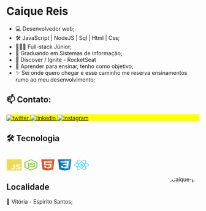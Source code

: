 # Caique Reis 


- 💻 Desenvolvedor web;
- 🛠 JavaScript | NodeJS | Sql | Html | Css;
- 🧑🏾‍💻 Full-stack Júnior;
- 📝 Graduando em Sistemas de informação;
- 🚀 Discover / Ignite - RocketSeat
- 🧠 Aprender para ensinar, tenho como objetivo;
- ✨ Sei onde quero chegar e esse caminho  me reserva ensinamentos rumo ao meu desenvolvimento;


## 📫 Contato:
 <div> 
  <p align="left" style="background:yellow">
<a href="https://twitter.com/dosreiscaique" target="_blank">
  <img align="center" src="https://img.shields.io/badge/-dosreiscaique-05122A?style=flat&logo=twitter" alt="twitter"/>  
</a>
<a href="https://linkedin.com/in/dosreiscaique/" target="_blank">
  <img align="center" src="https://img.shields.io/badge/-caiquereis-05122A?style=flat&logo=linkedin" alt="linkedin"/>
</a>
<a href="https://instagram.com/caequereis" target="_blank">
 <img align="center" src="https://img.shields.io/badge/-caequereis-05122A?style=flat&logo=instagram" alt="instagram"/>
</a>
</p>
  
 </div>

## 🛠 Tecnologia
<div style="display: inline_block"><br>
  <img align="center" alt="Caique-Js" height="30" width="40" src="https://raw.githubusercontent.com/devicons/devicon/master/icons/javascript/javascript-plain.svg">
  <img align="center" alt="Caique-Node" height="30" width="40" src="https://raw.githubusercontent.com/devicons/devicon/master/icons/nodejs/nodejs-original.svg">
  <img align="center" alt="Caique-HTML" height="30" width="40" src="https://raw.githubusercontent.com/devicons/devicon/master/icons/html5/html5-original.svg">
  <img align="center" alt="Caique-CSS" height="30" width="40" src="https://raw.githubusercontent.com/devicons/devicon/master/icons/css3/css3-original.svg">
  <img align="center" alt="Caique-React" height="30" width="40" src="https://raw.githubusercontent.com/devicons/devicon/master/icons/react/react-original.svg">

</div>

  <img align="right" alt="Caique-pic" height="150" style="border-radius:50px;"
       src="https://media.discordapp.net/attachments/801440645641273345/940056005662871572/IMG_1269_1.png?width=676&height=676">
  
  ## Localidade
  🏡 Vitória - Espirito Santos;
 


